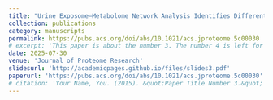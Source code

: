 ```yaml
---
title: "Urine Exposome–Metabolome Network Analysis Identifies Differential Chemical Connectivity Associated with Mild Cognitive Impairment"
collection: publications
category: manuscripts
permalink: https://pubs.acs.org/doi/abs/10.1021/acs.jproteome.5c00030
# excerpt: 'This paper is about the number 3. The number 4 is left for future work.'
date: 2025-07-30
venue: 'Journal of Proteome Research'
slidesurl: 'http://academicpages.github.io/files/slides3.pdf'
paperurl: 'https://pubs.acs.org/doi/abs/10.1021/acs.jproteome.5c00030'
# citation: 'Your Name, You. (2015). &quot;Paper Title Number 3.&quot; <i>Journal 1</i>. 1(3).'
---
```


